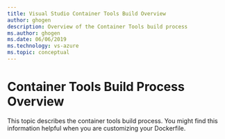 ```yaml
---
title: Visual Studio Container Tools Build Overview
author: ghogen
description: Overview of the Container Tools build process
ms.author: ghogen
ms.date: 06/06/2019
ms.technology: vs-azure
ms.topic: conceptual
---
```

# Container Tools Build Process Overview

This topic describes the container tools build process.  You might find this information helpful when you are customizing your Dockerfile.
